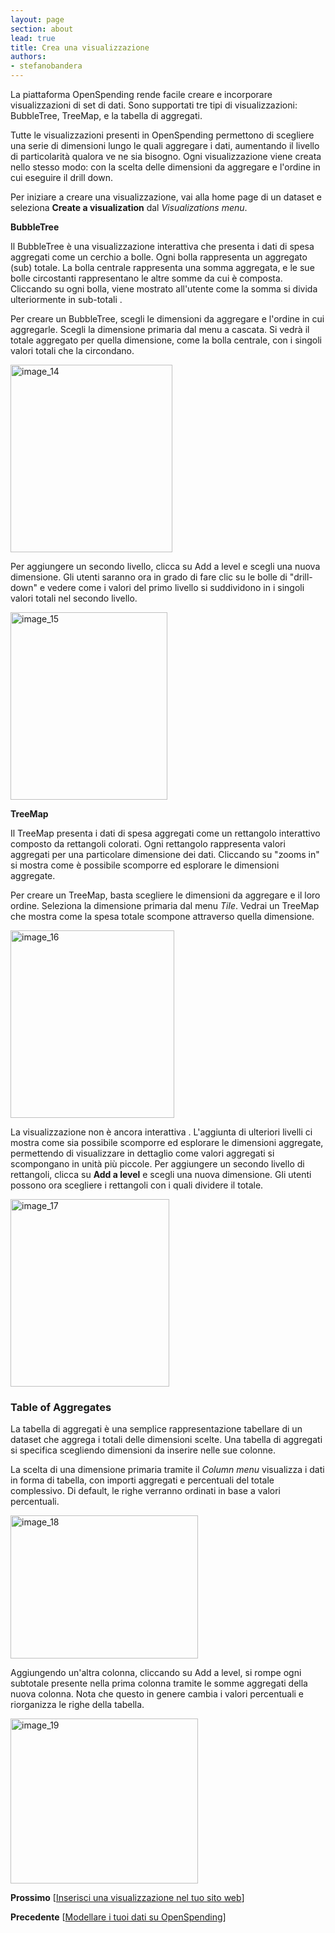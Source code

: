 ```yaml
---
layout: page
section: about
lead: true
title: Crea una visualizzazione
authors:
- stefanobandera
---
```

La piattaforma OpenSpending rende facile creare e incorporare visualizzazioni di set di dati. Sono supportati tre tipi di visualizzazioni: BubbleTree, TreeMap, e la tabella di aggregati.

Tutte le visualizzazioni presenti in OpenSpending permettono di scegliere una serie di dimensioni lungo le quali aggregare i dati, aumentando il livello di particolarità qualora ve ne sia bisogno. Ogni visualizzazione viene creata nello stesso modo: con la scelta delle dimensioni da aggregare e l'ordine in cui eseguire il drill down.

Per iniziare a creare una visualizzazione, vai alla home page di un dataset e seleziona **Create a visualization** dal <em>Visualizations menu</em>.

**BubbleTree**

Il BubbleTree è una visualizzazione interattiva che presenta i dati di spesa aggregati come un cerchio a bolle. Ogni bolla rappresenta un aggregato (sub) totale. La bolla centrale rappresenta una somma aggregata, e le sue bolle circostanti rappresentano le altre somme da cui è composta. Cliccando su ogni bolla, viene mostrato all'utente come la somma si divida ulteriormente in sub-totali .

Per creare un BubbleTree, scegli le dimensioni da aggregare e l'ordine in cui aggregarle. Scegli la dimensione primaria dal menu a cascata. Si vedrà il totale aggregato per quella dimensione, come la bolla centrale, con i singoli valori totali che la circondano.

<img class="alignnone size-medium wp-image-1578" src="http://community.openspending.org/files/2013/09/image_14-259x300.png" alt="image_14" width="259" height="300" />

Per aggiungere un secondo livello, clicca su Add a level e scegli una nuova dimensione. Gli utenti saranno ora in grado di fare clic su le bolle di "drill-down" e vedere come i valori del primo livello si suddividono in i singoli valori totali nel secondo livello.

<img class="alignnone size-medium wp-image-1579" src="http://community.openspending.org/files/2013/09/image_15-251x300.png" alt="image_15" width="251" height="300" />

**TreeMap**

Il TreeMap presenta i dati di spesa aggregati come un rettangolo interattivo composto da rettangoli colorati. Ogni rettangolo rappresenta valori aggregati per una particolare dimensione dei dati. Cliccando su "zooms in" si mostra come è possibile scomporre ed esplorare le dimensioni aggregate.

Per creare un TreeMap, basta scegliere le dimensioni da aggregare e il loro ordine. Seleziona la dimensione primaria dal menu *Tile*. Vedrai un TreeMap che mostra come la spesa totale scompone attraverso quella dimensione.

<img class="alignnone size-medium wp-image-1580" src="http://community.openspending.org/files/2013/09/image_16-262x300.png" alt="image_16" width="262" height="300" />

La visualizzazione non è ancora interattiva . L'aggiunta di ulteriori livelli ci mostra come sia possibile scomporre ed esplorare le dimensioni aggregate, permettendo di visualizzare in dettaglio come valori aggregati si scompongano in unità più piccole. Per aggiungere un secondo livello di rettangoli, clicca su **Add a level** e scegli una nuova dimensione. Gli utenti possono ora scegliere i rettangoli con i quali dividere il totale.

<img class="alignnone size-medium wp-image-1581" src="http://community.openspending.org/files/2013/09/image_17-254x300.png" alt="image_17" width="254" height="300" />

### Table of Aggregates

La tabella di aggregati è una semplice rappresentazione tabellare di un dataset che aggrega i totali delle dimensioni scelte. Una tabella di aggregati si specifica scegliendo dimensioni da inserire nelle sue colonne.

La scelta di una dimensione primaria tramite il *Column menu* visualizza i dati in forma di tabella, con importi aggregati e percentuali del totale complessivo. Di default, le righe verranno ordinati in base a valori percentuali.

<img class="alignnone size-medium wp-image-1582" src="http://community.openspending.org/files/2013/09/image_18-300x229.png" alt="image_18" width="300" height="229" />

Aggiungendo un'altra colonna, cliccando su Add a level, si rompe ogni subtotale presente nella prima colonna tramite le somme aggregati della nuova colonna. Nota che questo in genere cambia i valori percentuali e riorganizza le righe della tabella.

<img class="alignnone size-medium wp-image-1583" src="http://community.openspending.org/files/2013/09/image_19-300x264.png" alt="image_19" width="300" height="264" />

**Prossimo** [<a href="../inserisci-una-visualizzazione-nel-tuo-sito-web/">Inserisci una visualizzazione nel tuo sito web</a>]

**Precedente** [<a href="../creare-un-dataset-su-openspending/">Modellare i tuoi dati su OpenSpending</a>]
